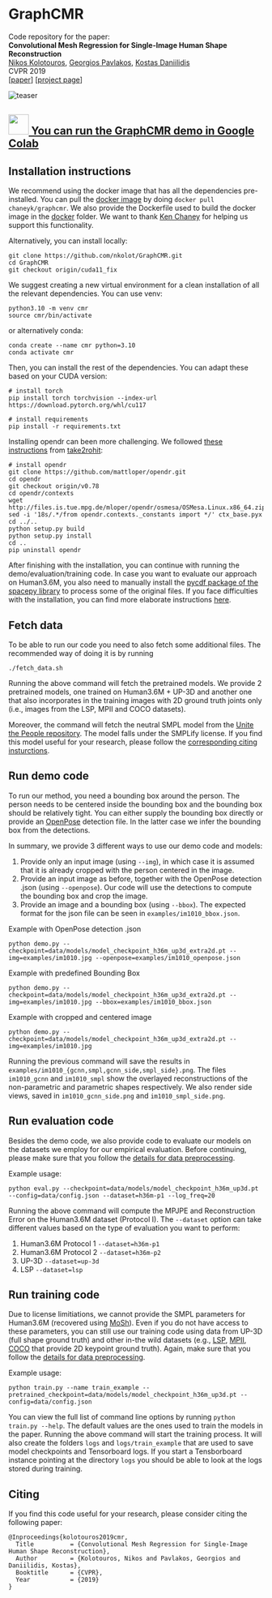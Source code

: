# GraphCMR
Code repository for the paper:  
**Convolutional Mesh Regression for Single-Image Human Shape Reconstruction**  
[Nikos Kolotouros](https://www.nikoskolot.com), [Georgios Pavlakos](https://geopavlakos.github.io), [Kostas Daniilidis](http://www.cis.upenn.edu/~kostas/)  
CVPR 2019  
[[paper](https://arxiv.org/pdf/1905.03244.pdf)] [[project page](https://www.nikoskolot.com/projects/cmr/)]

![teaser](https://www.nikoskolot.com/projects/cmr/files/model_architecture.jpg)

##  [<img src="https://i.imgur.com/QCojoJk.png" width="40"> You can run the GraphCMR demo in Google Colab](https://colab.research.google.com/drive/1fkNyuoeYqq1eTukZX_5y4qwFheAfhZoM?usp=sharing)

## Installation instructions
We recommend using the docker image that has all the dependencies pre-installed. You can pull the [docker image](https://hub.docker.com/r/chaneyk/graphcmr) by doing ```docker pull chaneyk/graphcmr```.
We also provide the Dockerfile used to build the docker image in the [docker](https://github.com/nkolot/GraphCMR/blob/master/docker) folder.
We want to thank [Ken Chaney](https://github.com/k-chaney) for helping us support this functionality.

Alternatively, you can install locally:
```
git clone https://github.com/nkolot/GraphCMR.git
cd GraphCMR
git checkout origin/cuda11_fix
```

We suggest creating a new virtual environment for a clean installation of all the relevant dependencies. You can use venv:
```
python3.10 -m venv cmr
source cmr/bin/activate
```

or alternatively conda:
```
conda create --name cmr python=3.10
conda activate cmr
```

Then, you can install the rest of the dependencies. You can adapt these based on your CUDA version:
```
# install torch
pip install torch torchvision --index-url https://download.pytorch.org/whl/cu117

# install requirements
pip install -r requirements.txt
```

Installing opendr can been more challenging. We followed [these instructions](https://github.com/NVlabs/GLAMR/pull/41) from [take2rohit](https://github.com/take2rohit):
```
# install opendr
git clone https://github.com/mattloper/opendr.git
cd opendr
git checkout origin/v0.78
cd opendr/contexts
wget http://files.is.tue.mpg.de/mloper/opendr/osmesa/OSMesa.Linux.x86_64.zip
sed -i '18s/.*/from opendr.contexts._constants import */' ctx_base.pyx
cd ../..
python setup.py build
python setup.py install
cd ..
pip uninstall opendr
```

After finishing with the installation, you can continue with running the demo/evaluation/training code.
In case you want to evaluate our approach on Human3.6M, you also need to manually install the [pycdf package of the spacepy library](https://pythonhosted.org/SpacePy/pycdf.html) to process some of the original files. If you face difficulties with the installation, you can find more elaborate instructions [here](https://stackoverflow.com/questions/37232008/how-read-common-data-formatcdf-in-python).

## Fetch data
To be able to run our code you need to also fetch some additional files. The recommended way of doing it is by running
```
./fetch_data.sh
```
Running the above command will fetch the pretrained models. We provide 2 pretrained models, one trained on Human3.6M + UP-3D and another one that also incorporates in the training images with 2D ground truth joints only (i.e., images from the LSP, MPII and COCO datasets). 

Moreover, the command will fetch the neutral SMPL model from the [Unite the People repository](https://github.com/classner/up). The model falls under the SMPLify license. If you find this model useful for your research, please follow the [corresponding citing insturctions](https://github.com/classner/up/tree/master/3dfit/README.md).

## Run demo code
To run our method, you need a bounding box around the person. The person needs to be centered inside the bounding box and the bounding box should be relatively tight. You can either supply the bounding box directly or provide an [OpenPose](https://github.com/CMU-Perceptual-Computing-Lab/openpose) detection file. In the latter case we infer the bounding box from the detections.

In summary, we provide 3 different ways to use our demo code and models:
1. Provide only an input image (using ```--img```), in which case it is assumed that it is already cropped with the person centered in the image.
2. Provide an input image as before, together with the OpenPose detection .json (using ```--openpose```). Our code will use the detections to compute the bounding box and crop the image.
3. Provide an image and a bounding box (using ```--bbox```). The expected format for the json file can be seen in ```examples/im1010_bbox.json```.

Example with OpenPose detection .json
```
python demo.py --checkpoint=data/models/model_checkpoint_h36m_up3d_extra2d.pt --img=examples/im1010.jpg --openpose=examples/im1010_openpose.json
```
Example with predefined Bounding Box
```
python demo.py --checkpoint=data/models/model_checkpoint_h36m_up3d_extra2d.pt --img=examples/im1010.jpg --bbox=examples/im1010_bbox.json
```
Example with cropped and centered image
```
python demo.py --checkpoint=data/models/model_checkpoint_h36m_up3d_extra2d.pt --img=examples/im1010.jpg
```

Running the previous command will save the results in ```examples/im1010_{gcnn,smpl,gcnn_side,smpl_side}.png```. The files ```im1010_gcnn``` and ```im1010_smpl``` show the overlayed reconstructions of the non-parametric and parametric shapes respectively. We also render side views, saved in ```im1010_gcnn_side.png``` and ```im1010_smpl_side.png```.

## Run evaluation code
Besides the demo code, we also provide code to evaluate our models on the datasets we employ for our empirical evaluation. Before continuing, please make sure that you follow the [details for data preprocessing](https://github.com/nkolot/GraphCMR/blob/master/datasets/preprocess/README.md).

Example usage:
```
python eval.py --checkpoint=data/models/model_checkpoint_h36m_up3d.pt --config=data/config.json --dataset=h36m-p1 --log_freq=20
```
Running the above command will compute the MPJPE and Reconstruction Error on the Human3.6M dataset (Protocol I). The ```--dataset``` option can take different values based on the type of evaluation you want to perform:
1. Human3.6M Protocol 1 ```--dataset=h36m-p1```
2. Human3.6M Protocol 2 ```--dataset=h36m-p2```
3. UP-3D ```--dataset=up-3d```
4. LSP ```--dataset=lsp```

## Run training code
Due to license limitiations, we cannot provide the SMPL parameters for Human3.6M (recovered using [MoSh](http://mosh.is.tue.mpg.de)). Even if you do not have access to these parameters, you can still use our training code using data from UP-3D (full shape ground truth) and other in-the wild datasets (e.g., [LSP](http://sam.johnson.io/research/lsp.html), [MPII](http://human-pose.mpi-inf.mpg.de), [COCO](http://cocodataset.org/#home) that provide 2D keypoint ground truth). Again, make sure that you follow the [details for data preprocessing](https://github.com/nkolot/GraphCMR/blob/master/datasets/preprocess/README.md).

Example usage:
```
python train.py --name train_example --pretrained_checkpoint=data/models/model_checkpoint_h36m_up3d.pt --config=data/config.json
```
You can view the full list of command line options by running `python train.py --help`. The default values are the ones used to train the models in the paper.
Running the above command will start the training process. It will also create the folders `logs` and `logs/train_example` that are used to save model checkpoints and Tensorboard logs.
If you start a Tensborboard instance pointing at the directory `logs` you should be able to look at the logs stored during training.

## Citing
If you find this code useful for your research, please consider citing the following paper:

	@Inproceedings{kolotouros2019cmr,
	  Title          = {Convolutional Mesh Regression for Single-Image Human Shape Reconstruction},
	  Author         = {Kolotouros, Nikos and Pavlakos, Georgios and Daniilidis, Kostas},
	  Booktitle      = {CVPR},
	  Year           = {2019}
	}
